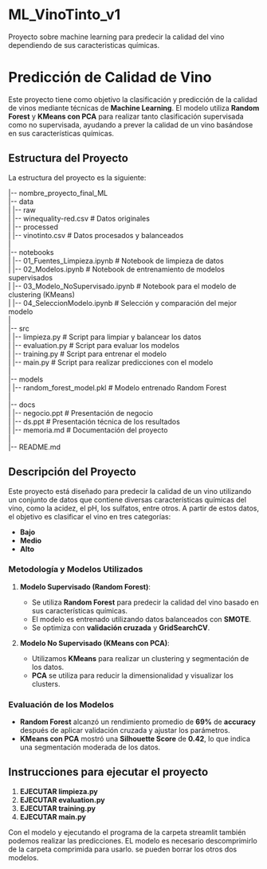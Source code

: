 # ML_VinoTinto_v1
Proyecto sobre machine learning para predecir la calidad del vino dependiendo de sus caracteristicas químicas.

# Predicción de Calidad de Vino

Este proyecto tiene como objetivo la clasificación y predicción de la calidad de vinos mediante técnicas de **Machine Learning**. El modelo utiliza **Random Forest** y **KMeans con PCA** para realizar tanto clasificación supervisada como no supervisada, ayudando a prever la calidad de un vino basándose en sus características químicas.

## **Estructura del Proyecto**

La estructura del proyecto es la siguiente:

|-- nombre_proyecto_final_ML  
|-- data  
| |-- raw  
| |-- winequality-red.csv # Datos originales  
| |-- processed  
| |-- vinotinto.csv # Datos procesados y balanceados  
|  
|-- notebooks  
| |-- 01_Fuentes_Limpieza.ipynb # Notebook de limpieza de datos  
| |-- 02_Modelos.ipynb # Notebook de entrenamiento de modelos supervisados  
| |-- 03_Modelo_NoSupervisado.ipynb # Notebook para el modelo de clustering (KMeans)  
| |-- 04_SeleccionModelo.ipynb # Selección y comparación del mejor modelo    
|   
|-- src  
| |-- limpieza.py # Script para limpiar y balancear los datos  
| |-- evaluation.py # Script para evaluar los modelos  
| |-- training.py # Script para entrenar el modelo  
| |-- main.py # Script para realizar predicciones con el modelo  
|  
|-- models  
| |-- random_forest_model.pkl # Modelo entrenado Random Forest  
|  
|-- docs    
| |-- negocio.ppt # Presentación de negocio  
| |-- ds.ppt # Presentación técnica de los resultados  
| |-- memoria.md # Documentación del proyecto  
|  
|-- README.md  


## **Descripción del Proyecto**  

Este proyecto está diseñado para predecir la calidad de un vino utilizando un conjunto de datos que contiene diversas características químicas del vino, como la acidez, el pH, los sulfatos, entre otros. A partir de estos datos, el objetivo es clasificar el vino en tres categorías:

- **Bajo**  
- **Medio**  
- **Alto**  

### **Metodología y Modelos Utilizados**  

1. **Modelo Supervisado (Random Forest)**:  
   - Se utiliza **Random Forest** para predecir la calidad del vino basado en sus características químicas.
   - El modelo es entrenado utilizando datos balanceados con **SMOTE**.
   - Se optimiza con **validación cruzada** y **GridSearchCV**.

2. **Modelo No Supervisado (KMeans con PCA)**:
   - Utilizamos **KMeans** para realizar un clustering y segmentación de los datos.
   - **PCA** se utiliza para reducir la dimensionalidad y visualizar los clusters.

### **Evaluación de los Modelos**
- **Random Forest** alcanzó un rendimiento promedio de **69%** de **accuracy** después de aplicar validación cruzada y ajustar los parámetros.
- **KMeans con PCA** mostró una **Silhouette Score** de **0.42**, lo que indica una segmentación moderada de los datos.

## **Instrucciones para ejecutar el proyecto**

1. **EJECUTAR limpieza.py**
2. **EJECUTAR evaluation.py**
3. **EJECUTAR training.py**
4. **EJECUTAR main.py**


Con el modelo y ejecutando el programa de la carpeta streamlit también podemos realizar las predicciones.
EL modelo es necesario descomprimirlo de la carpeta comprimida para usarlo. se pueden borrar los otros dos modelos.
